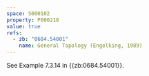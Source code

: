 ```yaml
---
space: S000102
property: P000218
value: true
refs:
  - zb: "0684.54001"
    name: General Topology (Engelking, 1989)
---
```


See Example 7.3.14 in {{zb:0684.54001}}.
